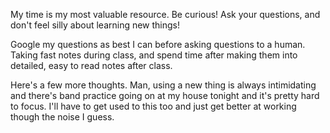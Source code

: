 My time is my most valuable resource.
Be curious! Ask your questions, and don't feel silly about learning new things!


Google my questions as best I can before asking questions to a human.
Taking fast notes during class, and spend time after making them into detailed, easy to read notes after class.

Here's a few more thoughts. Man, using a new thing is always intimidating and there's band practice going on at my house tonight and it's pretty hard to focus. I'll have to get used to this too and just get better at working though the noise I guess.

